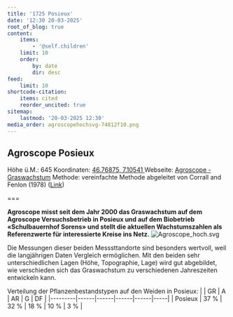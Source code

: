 ```yaml
---
title: '1725 Posieux'
date: '12:30 20-03-2025'
root_of_blog: true
content:
    items:
        - '@self.children'
    limit: 10
    order:
        by: date
        dir: desc
feed:
    limit: 10
shortcode-citation:
    items: cited
    reorder_uncited: true
sitemap:
    lastmod: '20-03-2025 12:30'
media_order: agroscopehochsvg-74812f10.png
---
```


## Agroscope Posieux
Höhe ü.M.: 645
Koordinaten: [46.76875,	7.10541	](https://map.geo.admin.ch/?swisssearch=46.76875,7.10541)
Webseite:  [Agroscope - Graswachstum](https://www.agroscope.admin.ch/agroscope/de/home/services/dienste/futtermittel/weidemanagement/graswachstum.html)
Methode: vereinfachte Methode abgeleitet von Corrall and Fenlon (1978)  ([Link](https://www.agroscope.admin.ch/agroscope/de/home/services/dienste/futtermittel/weidemanagement/graswachstum/erhebungsmethode.html))

===

**Agroscope misst seit dem Jahr 2000 das Graswachstum auf dem Agroscope Versuchsbetrieb in Posieux und auf dem Biobetrieb «Schulbauernhof Sorens» und stellt die aktuellen Wachstumszahlen als Referenzwerte für interessierte Kreise ins Netz.**
 ![Agroscope_hoch.svg](Agroscope_hoch.svg.png?resize=200,200 "Agroscope_hoch.svg")
 
Die Messungen dieser beiden Messsttandorte sind besonders wertvoll, weil die langjährigen Daten Vergleich ermöglichen. Mit den beiden sehr unterschiedlichen Lagen (Höhe, Topographie, Lage) wird gut abgebildet, wie verschieden sich das Graswachstum zu verschiedenen Jahreszeiten entwickeln kann. 

Verteilung der Pflanzenbestandstypen auf den Weiden in Posieux:
|         | GR   | A    | AR   | G    | DF  |
|---------|------|------|------|------|-----|
| Posieux | 37 % | 32 % | 18 % | 10 % | 3 % |
